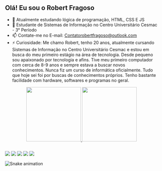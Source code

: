 ## Olá! Eu sou o Robert Fragoso

- 🔭 Atualmente estudando lógica de programação, HTML, CSS E JS
- 🌱 Estudante de Sistemas de Informação no Centro Universitário Cesmac - 3° Período
- 📫 Contate-me no E-mail: Contatorobertfragoso@outlook.com
- ⚡ Curiosidade: Me chamo Robert, tenho 20 anos, atualmente cursando Sistemas de Informação no Centro Universitário Cesmac e estou em busca do meu primeiro estágio na área de tecnologia. Desde pequeno sou apaixonado por tecnologia e afins. Tive meu primeiro computador com cerca de 8-9 anos e sempre estava a buscar novos conhecimentos. Nunca fiz um curso de informática oficialmente. Tudo que hoje sei foi por buscas de conhecimentos próprios. Tenho bastante facilidade com hardware, softwares e programas no geral.

<div>
<div align="center">
  <a href="https://github.com/robertfragoso">
  <img height="180em" src="https://github-readme-stats.vercel.app/api?username=robertfragoso&show_icons=true&theme=dark&include_all_commits=true&count_private=true"/>
  <img height="180em" src="https://github-readme-stats.vercel.app/api/top-langs/?username=robertfragoso&layout=compact&langs_count=7&theme=dark"/>
</div>
  
  ##
  
<div>
  <a href="https://instagram.com/eurobertfragoso" target="_blank"><img src="https://img.shields.io/badge/-Instagram-%23E4405F?style=for-the-badge&logo=instagram&logoColor=white" target="_blank"></a>
  <a href="https://www.twitter.com/eurobertfragoso" target="_blank"><img src="https://img.shields.io/badge/Twitter-1DA1F2?style=for-the-badge&logo=twitter&logoColor=white" target="_blank"></a>
 	<a href="https://www.twitch.tv/fragnynt" target="_blank"><img src="https://img.shields.io/badge/Twitch-9146FF?style=for-the-badge&logo=twitch&logoColor=white" target="_blank"></a>
  <a href = "mailto:contatorobertfragoso@outlook.com"><img src="https://img.shields.io/badge/Microsoft_Outlook-0078D4?style=for-the-badge&logo=microsoft-outlook&logoColor=white" target="_blank"></a>
  <a href="https://www.linkedin.com/in/robert-fragoso-347ba9231/" target="_blank"><img src="https://img.shields.io/badge/-LinkedIn-%230077B5?style=for-the-badge&logo=linkedin&logoColor=white" target="_blank"></a> 
</div>
    
  ![Snake animation](https://github.com/robertfragoso/robertfragoso/blob/output/github-contribution-grid-snake.svg)
